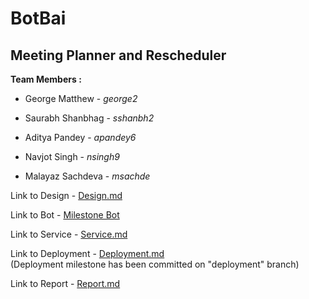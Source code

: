 # BotBai

## Meeting Planner and Rescheduler

**Team Members :**

- George Matthew - *george2*

- Saurabh Shanbhag - *sshanbh2*

- Aditya Pandey - *apandey6*

- Navjot Singh - *nsingh9*

- Malayaz Sachdeva - *msachde*


Link to Design - [Design.md](https://github.ncsu.edu/nsingh9/CSC510-Bot/blob/master/Design.md)

Link to Bot - [Milestone Bot](https://github.ncsu.edu/nsingh9/CSC510-Bot/blob/master/BotBai/README.md)

Link to Service - [Service.md](https://github.ncsu.edu/nsingh9/CSC510-Bot/blob/master/SERVICE.md)

Link to Deployment - [Deployment.md](https://github.ncsu.edu/nsingh9/CSC510-Bot/blob/deployment/DEPLOYMENT.md)   
(Deployment milestone has been committed on "deployment" branch)

Link to Report - [Report.md](https://github.ncsu.edu/nsingh9/CSC510-Bot/blob/master/REPORT.md)

